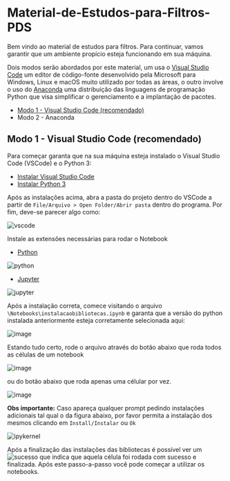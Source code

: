 # Material-de-Estudos-para-Filtros-PDS

Bem vindo ao material de estudos para filtros. Para continuar, vamos garantir que um ambiente propício esteja funcionando em sua máquina.

Dois modos serão abordados por este material, um usa o [Visual Studio Code](https://code.visualstudio.com/) um editor de código-fonte desenvolvido pela Microsoft para Windows, Linux e macOS muito utilizado por todas as áreas, 
o outro involve o uso do [Anaconda](https://www.anaconda.com/download/) uma distribuição das linguagens de programação Python que visa simplificar o gerenciamento e a implantação de pacotes.

- [Modo 1 - Visual Studio Code (recomendado)](https://github.com/anaclaramsb/Material-de-Estudos-para-Filtros-PDS/tree/main#modo-1---visual-studio-code-recomendado)
- Modo 2 - Anaconda
 
## Modo 1 - Visual Studio Code (recomendado)
Para começar garanta que na sua máquina esteja instalado o Visual Studio Code (VSCode) e o Python 3:

- [Instalar Visual Studio Code](https://code.visualstudio.com/download)
- [Instalar Python 3](https://www.python.org/downloads/)

Após as instalações acima, abra a pasta do projeto dentro do VSCode a partir de `File/Arquivo > Open Folder/Abrir pasta` dentro do programa. Por fim, deve-se parecer algo como:

![vscode](https://github.com/anaclaramsb/Material-de-Estudos-para-Filtros-PDS/assets/50646420/c3b5153f-feee-4687-958f-28ff6ee6a684)

Instale as extensões necessárias para rodar o Notebook

- [Python](https://marketplace.visualstudio.com/items?itemName=ms-python.python)

![python](https://github.com/anaclaramsb/Material-de-Estudos-para-Filtros-PDS/assets/50646420/3612d0a0-3554-48e9-b77b-1c1d419018fd)
 
 - [Jupyter](https://marketplace.visualstudio.com/items?itemName=ms-toolsai.jupyter)

![jupyter](https://github.com/anaclaramsb/Material-de-Estudos-para-Filtros-PDS/assets/50646420/96578c93-6c74-4a08-8f4a-b7adb5f2f760)


Após a instalação correta, comece visitando o arquivo `\Notebooks\instalacaobibliotecas.ipynb` e garanta que a versão do python instalada anteriormente esteja corretamente selecionada aqui:

![image](https://github.com/anaclaramsb/Material-de-Estudos-para-Filtros-PDS/assets/50646420/48099070-77fc-459b-8d59-b699cf2aa801)

Estando tudo certo, rode o arquivo através do botão abaixo que roda todos as células de um notebook 

![image](https://github.com/anaclaramsb/Material-de-Estudos-para-Filtros-PDS/assets/50646420/7ca65478-5e84-461a-874f-7516611c1e21)

ou do botão abaixo que roda apenas uma célular por vez.

![image](https://github.com/anaclaramsb/Material-de-Estudos-para-Filtros-PDS/assets/50646420/a8d44606-5d73-400d-9fc2-3899112a5c4e) 


**Obs importante:** Caso apareça qualquer prompt pedindo instalações adicionais tal qual o da figura abaixo, por favor permita a instalação dos mesmos clicando em `Install/Instalar` ou `Ok`

![ipykernel](https://github.com/anaclaramsb/Material-de-Estudos-para-Filtros-PDS/assets/50646420/7b349406-5ee7-4308-9785-4b57412850dd)


Após a finalização das instalações das bibliotecas é possível ver um ![sucesso](https://github.com/anaclaramsb/Material-de-Estudos-para-Filtros-PDS/assets/50646420/ad005e40-47ba-41ce-b847-0303496628ab) que indica
que aquela célula foi rodada com sucesso e finalizada. Após este passo-a-passo você pode começar a utilizar os notebooks.


